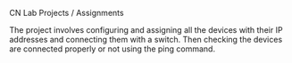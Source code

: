 CN Lab Projects / Assignments

The project involves configuring and assigning all the devices with their IP addresses and connecting them with a switch. 
Then checking the devices are connected properly or not using the ping command.
